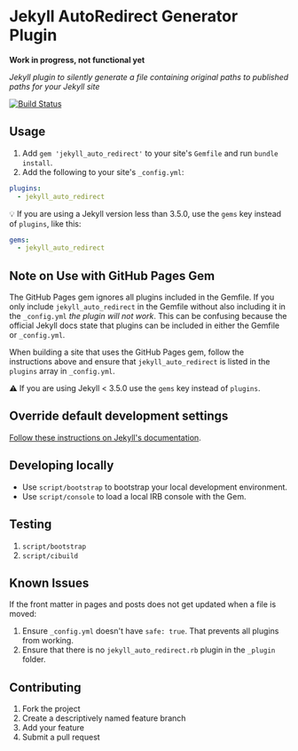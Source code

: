 # Jekyll AutoRedirect Generator Plugin

**Work in progress, not functional yet**

*Jekyll plugin to silently generate a file containing original paths to published paths for your Jekyll site*

[![Build Status](https://travis-ci.org/jekyll/jekyll_auto_redirect.svg?branch=master)](https://travis-ci.org/jekyll/jekyll_auto_redirect)

## Usage

1. Add `gem 'jekyll_auto_redirect'` to your site's `Gemfile` and run `bundle install`.
2. Add the following to your site's `_config.yml`:

```yml
plugins:
  - jekyll_auto_redirect
```

💡 If you are using a Jekyll version less than 3.5.0, use the `gems` key instead of `plugins`, like this:
```yml
gems:
  - jekyll_auto_redirect
```

## Note on Use with GitHub Pages Gem
The GitHub Pages gem ignores all plugins included in the Gemfile.
If you only include `jekyll_auto_redirect` in the Gemfile without also including it in the `_config.yml` *the plugin will not work*.
This can be confusing because the official Jekyll docs state that plugins can be included in either the Gemfile or `_config.yml`.

When building a site that uses the GitHub Pages gem,
follow the instructions above and ensure that `jekyll_auto_redirect` is listed in the `plugins` array in `_config.yml`.

:warning: If you are using Jekyll < 3.5.0 use the `gems` key instead of `plugins`.


## Override default development settings

[Follow these instructions on Jekyll's documentation](https://jekyllrb.com/docs/usage/#override-default-development-settings).

## Developing locally

* Use `script/bootstrap` to bootstrap your local development environment.
* Use `script/console` to load a local IRB console with the Gem.

## Testing

1. `script/bootstrap`
2. `script/cibuild`

## Known Issues
If the front matter in pages and posts does not get updated when a file is moved:
1. Ensure `_config.yml` doesn't have `safe: true`. That prevents all plugins from working.
2. Ensure that there is no `jekyll_auto_redirect.rb` plugin in the `_plugin` folder.

## Contributing

1. Fork the project
2. Create a descriptively named feature branch
3. Add your feature
4. Submit a pull request
